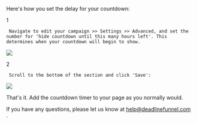 Here's how you set the delay for your countdown:

1

     Navigate to edit your campaign >> Settings >> Advanced, and set the number for 'hide countdown until this many hours left'. This determines when your countdown will begin to show. 

![](https://d33v4339jhl8k0.cloudfront.net/docs/assets/53974d6ce4b0c76107b109d1/images/5a94729c2c7d3a54cdfcd16d/file-Mj3mGKmdW3.png)

2

     Scroll to the bottom of the section and click 'Save': 

![](https://d33v4339jhl8k0.cloudfront.net/docs/assets/53974d6ce4b0c76107b109d1/images/5a9473162c7d3a54cdfcd171/file-ikmcFbRNvQ.png)

That's it. Add the countdown timer to your page as you normally would.

If you have any questions, please let us know at [help@deadlinefunnel.com  
](mailto:mailto:help@deadlinefunnel.com).

